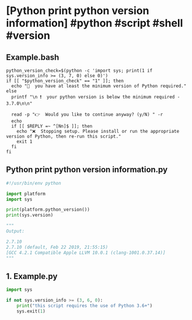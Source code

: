 # [Python print python version information] #python #script #shell #version

## Example.bash

```shell
python_version_check=$(python -c 'import sys; print(1 if sys.version_info >= (3, 7, 0) else 0)')
if [[ "$python_version_check" == "1" ]]; then
  echo "🐍  you have at least the minimum version of Python required."
else
  printf "\n ❗️  your python version is below the minimum required - 3.7.0\n\n"

  read -p "👉  Would you like to continue anyway? (y/N) " -r
  echo
  if [[ $REPLY =~ ^[Nn]$ ]]; then
    echo "❌  Stopping setup. Please install or run the appropriate version of Python, then re-run this script."
    exit 1
  fi
fi
```

## Python print python version information.py

```python
#!/usr/bin/env python

import platform
import sys

print(platform.python_version())
print(sys.version)

"""
Output:

2.7.10
2.7.10 (default, Feb 22 2019, 21:55:15) 
[GCC 4.2.1 Compatible Apple LLVM 10.0.1 (clang-1001.0.37.14)]
"""
```

## 1. Example.py

```python
import sys

if not sys.version_info >= (3, 6, 0):
    print("this script requires the use of Python 3.6+")
    sys.exit(1)
```

